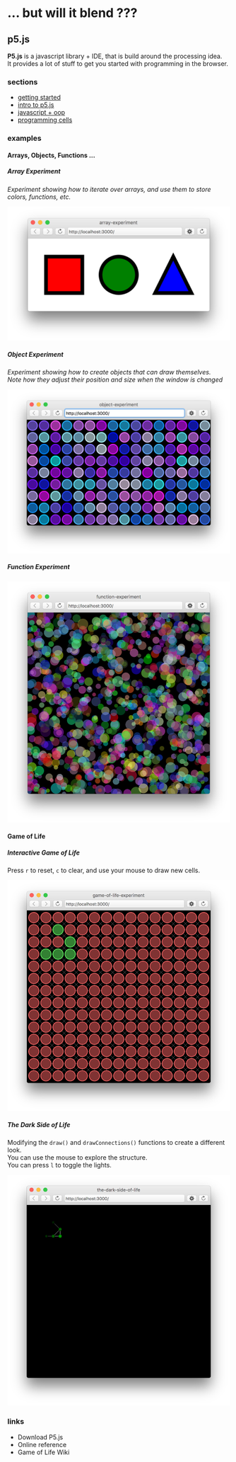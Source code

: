 # ... but will it blend ???
## p5.js

**P5.js** is a javascript library + IDE, that is build around the processing idea.  
It provides a lot of stuff to get you started with programming in the browser.

### sections

* [getting started](bwib-1-1)
* [intro to p5.js](bwib-1-2)
* [javascript + oop](bwib-1-3)
* [programming cells](bwib-1-4)

### examples

#### Arrays, Objects, Functions ... ####

##### Array Experiment #####

*Experiment showing how to iterate over arrays, and use them to store colors, functions, etc.*

[![](array-experiment-screenshot.png)](examples/array-experiment)

##### Object Experiment #####

*Experiment showing how to create objects that can draw themselves.  
Note how they adjust their position and size when the window is changed*

[![](object-experiment-screenshot.png)](examples/object-experiment)

##### Function Experiment #####

[![](function-experiment-screenshot.png)](examples/function-experiment)

#### Game of Life ####

##### Interactive Game of Life #####

Press `r` to reset, `c` to clear, and use your mouse to draw new cells.

[![](game-of-life-experiment-screenshot.png)](examples/game-of-life-experiment)

##### The Dark Side of Life #####

Modifying the `draw()` and `drawConnections()` functions to create a different look.  
You can use the mouse to explore the structure.  
You can press `l` to toggle the lights.


[![](the-dark-side-of-life-screenshot.png)](examples/the-dark-side-of-life)

### links

* Download P5.js
* Online reference
* Game of Life Wiki
